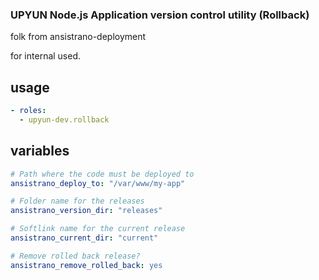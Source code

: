 ### UPYUN Node.js Application version control utility (Rollback)

folk from ansistrano-deployment

for internal used.

## usage

```yaml
- roles:
  - upyun-dev.rollback
```

## variables

```yml
# Path where the code must be deployed to
ansistrano_deploy_to: "/var/www/my-app"

# Folder name for the releases
ansistrano_version_dir: "releases"

# Softlink name for the current release
ansistrano_current_dir: "current"

# Remove rolled back release?
ansistrano_remove_rolled_back: yes
```